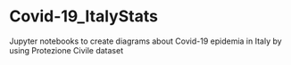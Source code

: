 # Covid-19_ItalyStats
Jupyter notebooks to create diagrams about Covid-19 epidemia in Italy by using Protezione Civile dataset
